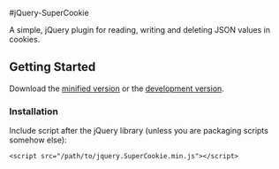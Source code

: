 #jQuery-SuperCookie

A simple, jQuery plugin for reading, writing and deleting JSON values in cookies.

## Getting Started
Download the [minified version][min] or the [development version][max].

[min]: https://raw.github.com/tantau-horia/jquery-SuperCookie/master/jquery.SuperCookie.min.js
[max]: https://raw.github.com/tantau-horia/jquery-SuperCookie/master/jquery.SuperCookie.js

### Installation

Include script after the jQuery library (unless you are packaging scripts somehow else):
    

    <script src="/path/to/jquery.SuperCookie.min.js"></script>

